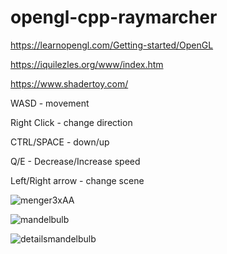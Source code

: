 # opengl-cpp-raymarcher

https://learnopengl.com/Getting-started/OpenGL

https://iquilezles.org/www/index.htm

https://www.shadertoy.com/


WASD - movement

Right Click - change direction

CTRL/SPACE - down/up

Q/E - Decrease/Increase speed

Left/Right arrow - change scene


![menger3xAA](https://user-images.githubusercontent.com/47363206/134787511-deddeaf3-2005-42d4-8c58-a9de09e94214.png)


![mandelbulb](https://user-images.githubusercontent.com/47363206/134894302-8012935f-61b9-42c4-93ae-81b7b7c943d8.png)


![detailsmandelbulb](https://user-images.githubusercontent.com/47363206/134894323-b88fbefc-544f-48be-93eb-704fedffc296.png)
